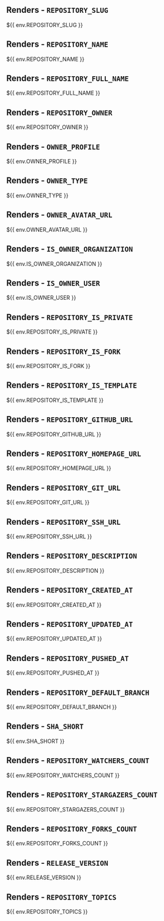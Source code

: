 ## Renders - `REPOSITORY_SLUG`
${{ env.REPOSITORY_SLUG }}

## Renders - `REPOSITORY_NAME`
${{ env.REPOSITORY_NAME }}

## Renders - `REPOSITORY_FULL_NAME`
${{ env.REPOSITORY_FULL_NAME }}

## Renders - `REPOSITORY_OWNER`
${{ env.REPOSITORY_OWNER }}

## Renders - `OWNER_PROFILE`
${{ env.OWNER_PROFILE }}

## Renders - `OWNER_TYPE`
${{ env.OWNER_TYPE }}

## Renders - `OWNER_AVATAR_URL`
${{ env.OWNER_AVATAR_URL }}

## Renders - `IS_OWNER_ORGANIZATION`
${{ env.IS_OWNER_ORGANIZATION }}

## Renders - `IS_OWNER_USER`
${{ env.IS_OWNER_USER }}

## Renders - `REPOSITORY_IS_PRIVATE`
${{ env.REPOSITORY_IS_PRIVATE }}

## Renders - `REPOSITORY_IS_FORK`
${{ env.REPOSITORY_IS_FORK }}

## Renders - `REPOSITORY_IS_TEMPLATE`
${{ env.REPOSITORY_IS_TEMPLATE }}

## Renders - `REPOSITORY_GITHUB_URL`
${{ env.REPOSITORY_GITHUB_URL }}

## Renders - `REPOSITORY_HOMEPAGE_URL`
${{ env.REPOSITORY_HOMEPAGE_URL }}

## Renders - `REPOSITORY_GIT_URL`
${{ env.REPOSITORY_GIT_URL }}

## Renders - `REPOSITORY_SSH_URL`
${{ env.REPOSITORY_SSH_URL }}

## Renders - `REPOSITORY_DESCRIPTION`
${{ env.REPOSITORY_DESCRIPTION }}

## Renders - `REPOSITORY_CREATED_AT`
${{ env.REPOSITORY_CREATED_AT }}

## Renders - `REPOSITORY_UPDATED_AT`
${{ env.REPOSITORY_UPDATED_AT }}

## Renders - `REPOSITORY_PUSHED_AT`
${{ env.REPOSITORY_PUSHED_AT }}

## Renders - `REPOSITORY_DEFAULT_BRANCH`
${{ env.REPOSITORY_DEFAULT_BRANCH }}

## Renders - `SHA_SHORT`
${{ env.SHA_SHORT }}

## Renders - `REPOSITORY_WATCHERS_COUNT`
${{ env.REPOSITORY_WATCHERS_COUNT }}

## Renders - `REPOSITORY_STARGAZERS_COUNT`
${{ env.REPOSITORY_STARGAZERS_COUNT }}

## Renders - `REPOSITORY_FORKS_COUNT`
${{ env.REPOSITORY_FORKS_COUNT }}

## Renders - `RELEASE_VERSION`
${{ env.RELEASE_VERSION }}

## Renders - `REPOSITORY_TOPICS`
${{ env.REPOSITORY_TOPICS }}
